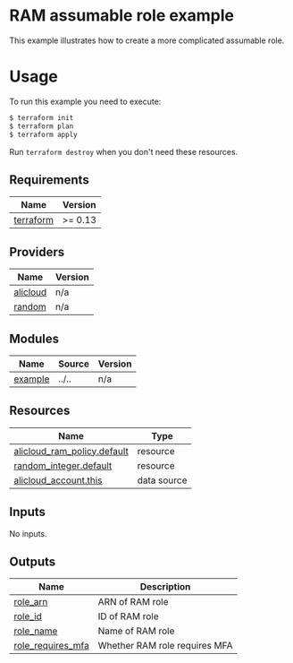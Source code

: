 # RAM assumable role example

This example illustrates how to create a more complicated assumable role.

# Usage

To run this example you need to execute:

```bash
$ terraform init
$ terraform plan
$ terraform apply
```

Run `terraform destroy` when you don't need these resources.

<!-- BEGIN_TF_DOCS -->
## Requirements

| Name | Version |
|------|---------|
| <a name="requirement_terraform"></a> [terraform](#requirement\_terraform) | >= 0.13 |

## Providers

| Name | Version |
|------|---------|
| <a name="provider_alicloud"></a> [alicloud](#provider\_alicloud) | n/a |
| <a name="provider_random"></a> [random](#provider\_random) | n/a |

## Modules

| Name | Source | Version |
|------|--------|---------|
| <a name="module_example"></a> [example](#module\_example) | ../.. | n/a |

## Resources

| Name | Type |
|------|------|
| [alicloud_ram_policy.default](https://registry.terraform.io/providers/hashicorp/alicloud/latest/docs/resources/ram_policy) | resource |
| [random_integer.default](https://registry.terraform.io/providers/hashicorp/random/latest/docs/resources/integer) | resource |
| [alicloud_account.this](https://registry.terraform.io/providers/hashicorp/alicloud/latest/docs/data-sources/account) | data source |

## Inputs

No inputs.

## Outputs

| Name | Description |
|------|-------------|
| <a name="output_role_arn"></a> [role\_arn](#output\_role\_arn) | ARN of RAM role |
| <a name="output_role_id"></a> [role\_id](#output\_role\_id) | ID of RAM role |
| <a name="output_role_name"></a> [role\_name](#output\_role\_name) | Name of RAM role |
| <a name="output_role_requires_mfa"></a> [role\_requires\_mfa](#output\_role\_requires\_mfa) | Whether RAM role requires MFA |
<!-- END_TF_DOCS -->
